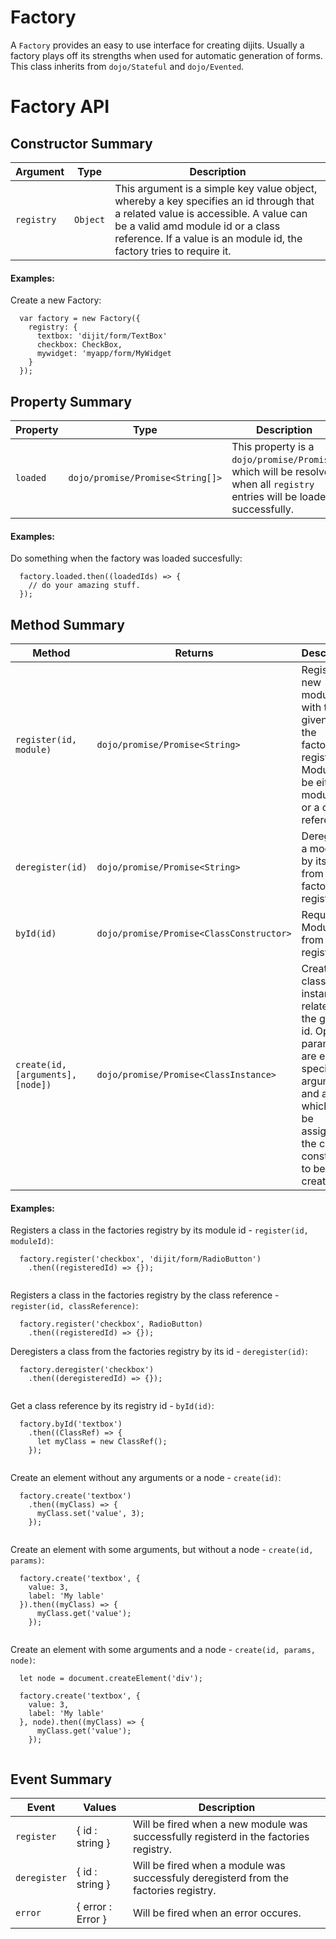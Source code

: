 # Factory

A `Factory` provides an easy to use interface for creating dijits. Usually a factory plays off
its strengths when used for automatic generation of forms. This class inherits from `dojo/Stateful` and `dojo/Evented`.


# Factory API

## Constructor Summary

Argument | Type | Description
-------- | ---- | -----------
`registry` | `Object` | This argument is a simple key value object, whereby a key specifies an id through that a related value is accessible. A value can be a valid amd module id or a class reference. If a value is an module id, the factory tries to require it.

#### Examples:

Create a new Factory:

```
  var factory = new Factory({
    registry: {
      textbox: 'dijit/form/TextBox'
      checkbox: CheckBox,
      mywidget: 'myapp/form/MyWidget
    }
  });

```


## Property Summary

Property | Type | Description
-------- | ---- | -----------
`loaded` | `dojo/promise/Promise<String[]>` | This property is a `dojo/promise/Promise`, which will be resolved when all `registry` entries will be loaded successfully.

#### Examples:

Do something when the factory was loaded succesfully:

```
  factory.loaded.then((loadedIds) => {
    // do your amazing stuff.
  });

```


## Method Summary

Method | Returns | Description
------ | ------- | -----------
`register(id, module)` | `dojo/promise/Promise<String>` | Registers a new module with the given id in the factories registry. Module can be either a module id or a class reference.
`deregister(id)` | `dojo/promise/Promise<String>` | Deregisters a module by its id from the factories registry.
`byId(id)` | `dojo/promise/Promise<ClassConstructor>` | Requests a Module from the registry.
`create(id, [arguments], [node])` | `dojo/promise/Promise<ClassInstance>` | Creates an class instance related to the given id. Optional parameters are element specific arguments and a node, which will be assigned to the class constructor to be created.

#### Examples:

Registers a class in the factories registry by its module id - `register(id, moduleId)`:

```
  factory.register('checkbox', 'dijit/form/RadioButton')
    .then((registeredId) => {});
  
```

Registers a class in the factories registry by the class reference - `register(id, classReference)`:

```
  factory.register('checkbox', RadioButton)
    .then((registeredId) => {});
```

Deregisters a class from the factories registry by its id - `deregister(id)`:

```
  factory.deregister('checkbox')
    .then((deregisteredId) => {});
  
```

Get a class reference by its registry id - `byId(id)`:

```
  factory.byId('textbox')
    .then((ClassRef) => {
      let myClass = new ClassRef();
    });
  
```

Create an element without any arguments or a node - `create(id)`:

```
  factory.create('textbox')
    .then((myClass) => {
      myClass.set('value', 3);
    });
  
```

Create an element with some arguments, but without a node - `create(id, params)`:

```
  factory.create('textbox', { 
    value: 3,
    label: 'My lable'
  }).then((myClass) => {
      myClass.get('value');
    });
  
```

Create an element with some arguments and a node - `create(id, params, node)`:

```
  let node = document.createElement('div');
  
  factory.create('textbox', { 
    value: 3,
    label: 'My lable'
  }, node).then((myClass) => {
      myClass.get('value');
    });
  
```


## Event Summary

Event | Values | Description
----- | ------ | -----------
`register` | { id : string } | Will be fired when a new module was successfully registerd in the factories registry. 
`deregister` | { id : string } | Will be fired when a module was successfuly deregisterd from the factories registry.
`error` | { error : Error } | Will be fired when an error occures.